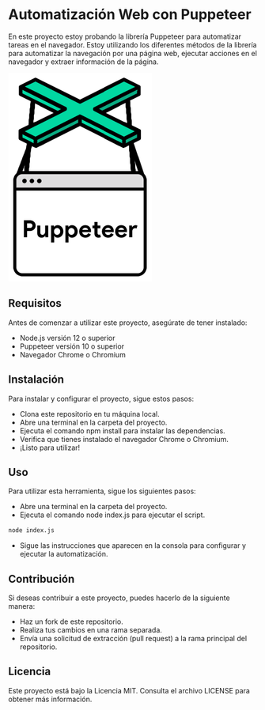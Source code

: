 # Automatización Web con Puppeteer
En este proyecto estoy probando la librería Puppeteer para automatizar tareas en el navegador. Estoy utilizando los diferentes métodos de la librería para automatizar la navegación por una página web, ejecutar acciones en el navegador y extraer información de la página.

![Puppeteer](./src/assets/logo.png)

## Requisitos
Antes de comenzar a utilizar este proyecto, asegúrate de tener instalado:

- Node.js versión 12 o superior
- Puppeteer versión 10 o superior
- Navegador Chrome o Chromium
  
## Instalación
Para instalar y configurar el proyecto, sigue estos pasos:

- Clona este repositorio en tu máquina local.
- Abre una terminal en la carpeta del proyecto.
- Ejecuta el comando npm install para instalar las dependencias.
- Verifica que tienes instalado el navegador Chrome o Chromium.
- ¡Listo para utilizar!

## Uso
Para utilizar esta herramienta, sigue los siguientes pasos:

- Abre una terminal en la carpeta del proyecto.
- Ejecuta el comando node index.js para ejecutar el script.
```bash
node index.js
```
- Sigue las instrucciones que aparecen en la consola para configurar y ejecutar la automatización.

## Contribución
Si deseas contribuir a este proyecto, puedes hacerlo de la siguiente manera:

- Haz un fork de este repositorio.
- Realiza tus cambios en una rama separada.
- Envía una solicitud de extracción (pull request) a la rama principal del repositorio.

## Licencia

Este proyecto está bajo la Licencia MIT. Consulta el archivo LICENSE para obtener más información.